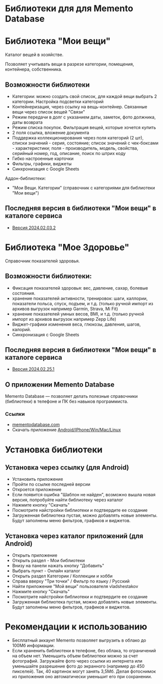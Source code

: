 # Библиотеки для для Memento Database


# Библиотека "Мои вещи"

Каталог вещей в хозяйстве.

Позволяет учитывать вещи в разрезе категории, помещения, контейнера, собственника.

## Возможности библиотеки
* Категории: можно создать свой список, для каждой вещи выбрать 2 категории. Настройка подсветки категорий
* Контейнеризация, через ссылку на вещь-контейнер. Связанные вещи через список вещей "Связи"
* Режим передачи в долг с указанием даты, заметок, фото должника, даты возврата
* Режим списка покупок. Фильтрация вещей, которые хочется купить
* 2 поля ссылка, вложение документа
* Поддержка коллекционирования через поля категорий (2 шт), списки значений - серия, состояние; список значений с чек-боксами - характеристики; поля - производитель, модель, свойства, серийный номер, год, описание, поиск по штрих коду
* Гибко настроенные карточки
* Фильтры, графики, виджеты
* Синхронизация с Google Sheets

Аддон-библиотеки:
* "Мои Вещи. Категории" (справочник с категориями для библиотеки "Мои вещи") 

## Последняя версия в библиотеки "Мои вещи" в каталоге сервиса
* [Версия 2024.02.03.2](http://libs.mobi/t/6199326714363904)

# Библиотека "Мое Здоровье"

Справочник показателей здоровья.

## Возможности библиотеки:
* Фиксация показателей здоровья: вес, давление, сахар, болевые состояния.
* хранение показателей активности, тренировок: шаги, каллории, показатели польса, спуск, подъем, и т.д. (только ручной импорт из архивов выгрузок например Garmin, Strava, Mi Fit)
* хранение показателей умных весов, BMI, и т.д. (только ручной импорт из архивов выгрузок например Zepp Life)
* Виджет-графики изменения веса, глюкозы, давления, шагов, калорий.
* Синхронизация с Google Sheets

## Последняя версия в библиотеки "Мои вещи" в каталоге сервиса
* [Версия 2024.02.25.1](http://libs.mobi/t/5073444339712000)


## О приложении Memento Database

Memento Database — позволяет делать полезные справочники (библиотеки) в телефоне и ПК без навыков программиста. 

### Ссылки

* [mementodatabase.com](https://mementodatabase.com)
* Скачать приложение [Android/IPhone/Win/Mac/Linux](https://mementodatabase.com/download.html)


# Установка библиотеки

## Установка через ссылку (для Android)
* Установить приложение
* Пройти по ссылке последней версии
* Откроется приложение
* Если появится ошибка "Шаблон не найден", возможно вышла новая версия, попробуйте найти библиотеку через каталог
* Нажмите кнопку "Скачать"
* Посмотрите найстройки библиотеки и подтвердите ее создание
* Загруженная библиотека пустая, можно добавлять новые элементы. Будут заполнены меню фильтров, графиков и виджетов.

## Установка через каталог приложений (для Android)
* Открыть приложение
* Открыть раздел - Мои библиотеки
* Внизу на панели нажать кнопку "Добавить"
* Выбрать пункт - Онлайн каталог
* Открыть раздел Категории / Коллекции и хобби
* Справа вверху "Три точки" / Фильтр по языку / Русский
* Найти приложение "Мой вещи" пользователя vladshestakov
* Нажмите кнопку "Скачать"
* Посмотрите найстройки библиотеки и подтвердите ее создание
* Загруженная библиотека пустая, можно добавлять новые элементы. Будут заполнены меню фильтров, графиков и виджетов.

# Рекомендации к использованию
* Бесплатный аккаунт Memento позволяет выгрузить в облако до 100Мб информации.
* Если храненить библиотеки в телефоне, без облака, то ограничений на объем нет.
Уменьшить объем библиотеки можно за счет фотографий. Загружайте фото через ссылки из интернета или уменьшайте разрешение фото до экранного (например до 450 пикселей). Так, 40 картинок могут занять 3,5Мб. Делая фотоснимок из приложения оно автоматически уменьшит его при сохранении.

